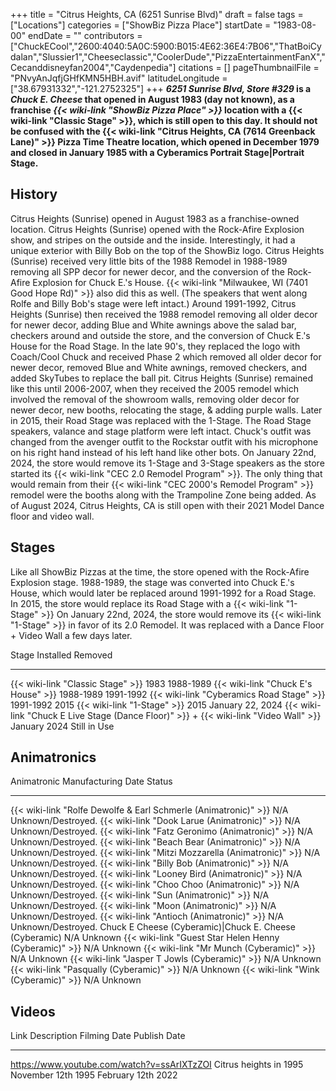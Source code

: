 +++
title = "Citrus Heights, CA (6251 Sunrise Blvd)"
draft = false
tags = ["Locations"]
categories = ["ShowBiz Pizza Place"]
startDate = "1983-08-00"
endDate = ""
contributors = ["ChuckECool","2600:4040:5A0C:5900:B015:4E62:36E4:7B06","ThatBoiCydalan","Slussier1","Cheeseclassic","CoolerDude","PizzaEntertainmentFanX","Cecanddisneyfan2004","Caydenpedia"]
citations = []
pageThumbnailFile = "PNvyAnJqfjGHfKMN5HBH.avif"
latitudeLongitude = ["38.67931332","-121.2752325"]
+++
***6251 Sunrise Blvd, Store #329* is a *Chuck E. Cheese* that opened in August 1983 (day not known), as a franchise *{{< wiki-link "ShowBiz Pizza Place" >}}* location with a {{< wiki-link "Classic Stage" >}}, which is still open to this day.
It should not be confused with the {{< wiki-link "Citrus Heights, CA (7614 Greenback Lane)" >}} Pizza Time Theatre location, which opened in December 1979 and closed in January 1985 with a Cyberamics Portrait Stage|Portrait Stage.**

## History

Citrus Heights (Sunrise) opened in August 1983 as a franchise-owned location. Citrus Heights (Sunrise) opened with the Rock-Afire Explosion show, and stripes on the outside and the inside. Interestingly, it had a unique exterior with Billy Bob on the top of the ShowBiz logo. Citrus Heights (Sunrise) received very little bits of the 1988 Remodel in 1988-1989 removing all SPP decor for newer decor, and the conversion of the Rock-Afire Explosion for Chuck E.'s House. {{< wiki-link "Milwaukee, WI (7401 Good Hope Rd)" >}} also did this as well. (The speakers that went along Rolfe and Billy Bob's stage were left intact.) Around 1991-1992, Citrus Heights (Sunrise) then received the 1988 remodel removing all older decor for newer decor, adding Blue and White awnings above the salad bar, checkers around and outside the store, and the conversion of Chuck E.'s House for the Road Stage. In the late 90's, they replaced the logo with Coach/Cool Chuck and received Phase 2 which removed all older decor for newer decor, removed Blue and White awnings, removed checkers, and added SkyTubes to replace the ball pit. Citrus Heights (Sunrise) remained like this until 2006-2007, when they received the 2005 remodel which involved the removal of the showroom walls, removing older decor for newer decor, new booths, relocating the stage, & adding purple walls. Later in 2015, their Road Stage was replaced with the 1-Stage. The Road Stage speakers, valance and stage platform were left intact. Chuck's outfit was changed from the avenger outfit to the Rockstar outfit with his microphone on his right hand instead of his left hand like other bots. On January 22nd, 2024, the store would remove its 1-Stage and 3-Stage speakers as the store started its {{< wiki-link "CEC 2.0 Remodel Program" >}}. The only thing that would remain from their {{< wiki-link "CEC 2000's Remodel Program" >}} remodel were the booths along with the Trampoline Zone being added. As of August 2024, Citrus Heights, CA is still open with their 2021 Model Dance floor and video wall.

## Stages

Like all ShowBiz Pizzas at the time, the store opened with the Rock-Afire Explosion stage.
1988-1989, the stage was converted into Chuck E.'s House, which would later be replaced around 1991-1992 for a Road Stage. In 2015, the store would replace its Road Stage with a {{< wiki-link "1-Stage" >}}
On January 22nd, 2024, the store would remove its {{< wiki-link "1-Stage" >}} in favor of its 2.0 Remodel. It was replaced with a Dance Floor + Video Wall a few days later.

  Stage                                                                                           Installed      Removed
  ----------------------------------------------------------------------------------------------- -------------- ------------------
  {{< wiki-link "Classic Stage" >}}                                                           1983           1988-1989
  {{< wiki-link "Chuck E's House" >}}                                                        1988-1989      1991-1992
  {{< wiki-link "Cyberamics Road Stage" >}}                                                   1991-1992      2015
  {{< wiki-link "1-Stage" >}}                                                                 2015           January 22, 2024
  {{< wiki-link "Chuck E Live Stage (Dance Floor)" >}} + {{< wiki-link "Video Wall" >}}   January 2024   Still in Use

## Animatronics

  Animatronic                                                           Manufacturing Date   Status
  --------------------------------------------------------------------- -------------------- --------------------
  {{< wiki-link "Rolfe Dewolfe & Earl Schmerle (Animatronic)" >}}   N/A                  Unknown/Destroyed.
  {{< wiki-link "Dook Larue (Animatronic)" >}}                      N/A                  Unknown/Destroyed.
  {{< wiki-link "Fatz Geronimo (Animatronic)" >}}                   N/A                  Unknown/Destroyed.
  {{< wiki-link "Beach Bear (Animatronic)" >}}                      N/A                  Unknown/Destroyed.
  {{< wiki-link "Mitzi Mozzarella (Animatronic)" >}}                N/A                  Unknown/Destroyed.
  {{< wiki-link "Billy Bob (Animatronic)" >}}                       N/A                  Unknown/Destroyed.
  {{< wiki-link "Looney Bird (Animatronic)" >}}                     N/A                  Unknown/Destroyed.
  {{< wiki-link "Choo Choo (Animatronic)" >}}                       N/A                  Unknown/Destroyed.
  {{< wiki-link "Sun (Animatronic)" >}}                             N/A                  Unknown/Destroyed.
  {{< wiki-link "Moon (Animatronic)" >}}                            N/A                  Unknown/Destroyed.
  {{< wiki-link "Antioch (Animatronic)" >}}                         N/A                  Unknown/Destroyed.
  Chuck E Cheese (Cyberamic)|Chuck E. Cheese (Cyberamic)               N/A                  Unknown
  {{< wiki-link "Guest Star Helen Henny (Cyberamic)" >}}            N/A                  Unknown
  {{< wiki-link "Mr Munch (Cyberamic)" >}}                          N/A                  Unknown
  {{< wiki-link "Jasper T Jowls (Cyberamic)" >}}                    N/A                  Unknown
  {{< wiki-link "Pasqually (Cyberamic)" >}}                         N/A                  Unknown
  {{< wiki-link "Wink (Cyberamic)" >}}                              N/A                  Unknown

## Videos

  Link                                          Description              Filming Date         Publish Date
  --------------------------------------------- ------------------------ -------------------- --------------------
  https://www.youtube.com/watch?v=ssArIXTzZOI   Citrus heights in 1995   November 12th 1995   February 12th 2022
                                                                                              
                                                                                              
                                                                                              

